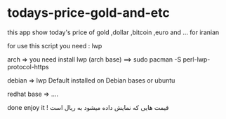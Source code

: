 # todays-price-gold-and-etc
this app show today's price of gold ,dollar ,bitcoin ,euro and ... for iranian

for use this script you need : lwp


arch =>   you need install lwp (arch base) ==>   sudo pacman -S perl-lwp-protocol-https  

debian => lwp Default installed on Debian bases or ubuntu

redhat base => ....


done enjoy it !
قیمت هایی که نمایش داده میشود به ریال است 

